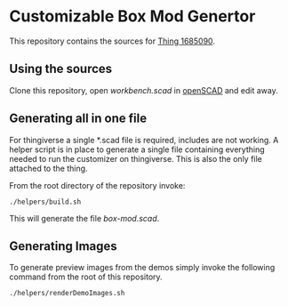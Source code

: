 # Customizable Box Mod Genertor
This repository contains the sources for [Thing 1685090](http://www.thingiverse.com/thing:1685090).

## Using the sources
Clone this repository, open *workbench.scad* in [openSCAD](http://www.openscad.org/) and edit away.

## Generating all in one file
For thingiverse a single *.scad file is required, includes are not working. A helper script is in place to generate a single file containing everything needed to run the customizer on thingiverse. This is also the only file attached to the thing.

From the root directory of the repository invoke:

    ./helpers/build.sh

This will generate the file *box-mod.scad*.

## Generating Images
To generate preview images from the demos simply invoke the following command from the root of this repository.

    ./helpers/renderDemoImages.sh
